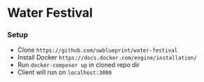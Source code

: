 # Water Festival
### Setup
* Clone `https://github.com/uwblueprint/water-festival`
* Install Docker `https://docs.docker.com/engine/installation/`
* Run `docker-composer up` in cloned repo dir
* Client will run on `localhost:3000`
